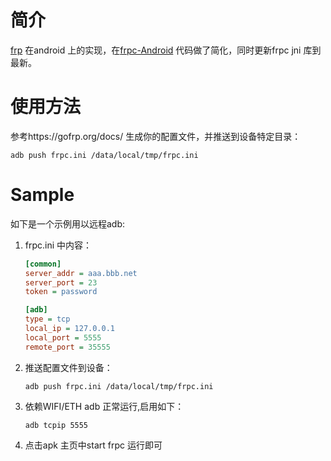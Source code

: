 # 简介

[frp](https://github.com/fatedier/frp) 在android 上的实现，在[frpc-Android](https://github.com/FrpcCluster/frpc-Android) 代码做了简化，同时更新frpc jni 库到最新。

# 使用方法

参考https://gofrp.org/docs/ 生成你的配置文件，并推送到设备特定目录：

```shell
adb push frpc.ini /data/local/tmp/frpc.ini
```

# Sample

如下是一个示例用以远程adb:

1. frpc.ini 中内容：

   ```ini
   [common]
   server_addr = aaa.bbb.net
   server_port = 23
   token = password
   
   [adb]
   type = tcp
   local_ip = 127.0.0.1
   local_port = 5555
   remote_port = 35555
   ```

2. 推送配置文件到设备：

   ```
   adb push frpc.ini /data/local/tmp/frpc.ini
   ```

3. 依赖WIFI/ETH adb 正常运行,启用如下：

   ```shell
   adb tcpip 5555

3. 点击apk 主页中start frpc 运行即可